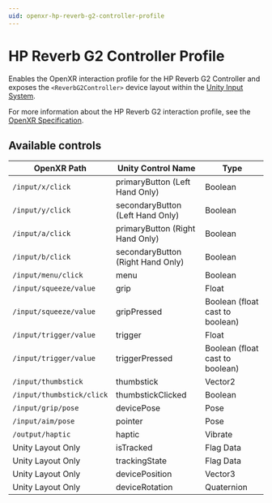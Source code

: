 ```yaml
---
uid: openxr-hp-reverb-g2-controller-profile
---
```

# HP Reverb G2 Controller Profile

Enables the OpenXR interaction profile for the HP Reverb G2 Controller and exposes the `<ReverbG2Controller>` device layout within the [Unity Input System](xref:input-system-index).

For more information about the HP Reverb G2 interaction profile, see the [OpenXR Specification](https://registry.khronos.org/OpenXR/specs/1.0/html/xrspec.html#XR_EXT_hp_mixed_reality_controller).

## Available controls

| OpenXR Path | Unity Control Name | Type |
|----|----|----|
|`/input/x/click`| primaryButton (Left Hand Only) | Boolean |
|`/input/y/click`| secondaryButton (Left Hand Only) | Boolean |
|`/input/a/click`| primaryButton (Right Hand Only) | Boolean |
|`/input/b/click`| secondaryButton (Right Hand Only) | Boolean |
|`/input/menu/click` | menu | Boolean|
|`/input/squeeze/value`| grip | Float |
|`/input/squeeze/value`| gripPressed | Boolean (float cast to boolean) |
|`/input/trigger/value`|trigger|  Float |
|`/input/trigger/value`| triggerPressed | Boolean (float cast to boolean) |
|`/input/thumbstick`| thumbstick | Vector2 |
|`/input/thumbstick/click`| thumbstickClicked | Boolean |
|`/input/grip/pose` | devicePose | Pose |
|`/input/aim/pose` | pointer | Pose |
|`/output/haptic` | haptic | Vibrate |
| Unity Layout Only  | isTracked | Flag Data |
| Unity Layout Only  | trackingState | Flag Data |
| Unity Layout Only  | devicePosition | Vector3 |
| Unity Layout Only  | deviceRotation | Quaternion |
